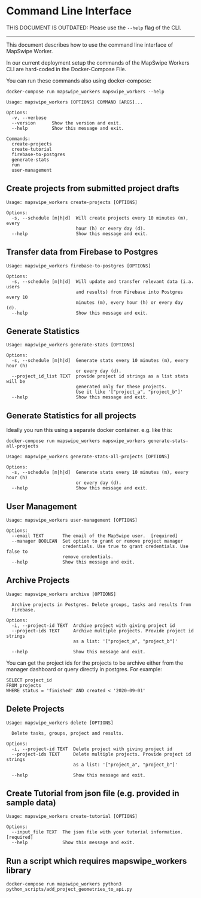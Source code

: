 # Command Line Interface

THIS DOCUMENT IS OUTDATED: Please use the `--help` flag of the CLI.

---

This document describes how to use the command line interface of MapSwipe Worker.

In our current deployment setup the commands of the MapSwipe Workers CLI are hard-coded in the Docker-Compose File.

You can run these commands also using docker-compose:

```
docker-compose run mapswipe_workers mapswipe_workers --help
```


```
Usage: mapswipe_workers [OPTIONS] COMMAND [ARGS]...

Options:
  -v, --verbose
  --version      Show the version and exit.
  --help         Show this message and exit.

Commands:
  create-projects
  create-tutorial
  firebase-to-postgres
  generate-stats
  run
  user-management
```


## Create projects from submitted project drafts

```
Usage: mapswipe_workers create-projects [OPTIONS]

Options:
  -s, --schedule [m|h|d]  Will create projects every 10 minutes (m), every
                          hour (h) or every day (d).
  --help                  Show this message and exit.
```


## Transfer data from Firebase to Postgres

```
Usage: mapswipe_workers firebase-to-postgres [OPTIONS]

Options:
  -s, --schedule [m|h|d]  Will update and transfer relevant data (i.a. users
                          and results) from Firebase into Postgres every 10
                          minutes (m), every hour (h) or every day (d).
  --help                  Show this message and exit.
```


## Generate Statistics

```
Usage: mapswipe_workers generate-stats [OPTIONS]

Options:
  -s, --schedule [m|h|d]  Generate stats every 10 minutes (m), every hour (h)
                          or every day (d).
  --project_id_list TEXT  provide project id strings as a list stats will be
                          generated only for these projects.
                          Use it like '["project_a", "project_b"]'
  --help                  Show this message and exit.
```

## Generate Statistics for all projects

Ideally you run this using a separate docker container. e.g. like this:

```
docker-compose run mapswipe_workers mapswipe_workers generate-stats-all-projects
```

```
Usage: mapswipe_workers generate-stats-all-projects [OPTIONS]

Options:
  -s, --schedule [m|h|d]  Generate stats every 10 minutes (m), every hour (h)
                          or every day (d).
  --help                  Show this message and exit.
```

## User Management

```
Usage: mapswipe_workers user-management [OPTIONS]

Options:
  --email TEXT       The email of the MapSwipe user.  [required]
  --manager BOOLEAN  Set option to grant or remove project manager
                     credentials. Use true to grant credentials. Use false to
                     remove credentials.
  --help             Show this message and exit.
```

## Archive Projects

```
Usage: mapswipe_workers archive [OPTIONS]

  Archive projects in Postgres. Delete groups, tasks and results from
  Firebase.

Options:
  -i, --project-id TEXT  Archive project with giving project id
  --project-ids TEXT     Archive multiple projects. Provide project id strings
                         as a list: '["project_a", "project_b"]'

  --help                 Show this message and exit.

```

You can get the project ids for the projects to be archive either from the manager dashboard or query directly in postgres. For example:

```
SELECT project_id
FROM projects
WHERE status = 'finished' AND created < '2020-09-01'
```

## Delete Projects

```
Usage: mapswipe_workers delete [OPTIONS]

  Delete tasks, groups, project and results.

Options:
  -i, --project-id TEXT  Delete project with giving project id
  --project-ids TEXT     Delete multiple projects. Provide project id strings
                         as a list: '["project_a", "project_b"]'

  --help                 Show this message and exit.
```


## Create Tutorial from json file (e.g. provided in sample data)

```
Usage: mapswipe_workers create-tutorial [OPTIONS]

Options:
  --input_file TEXT  The json file with your tutorial information.  [required]
  --help             Show this message and exit.

```

## Run a script which requires mapswipe_workers library
```
docker-compose run mapswipe_workers python3 python_scripts/add_project_geometries_to_api.py
```
